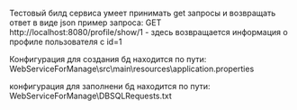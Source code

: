 Тестовый билд сервиса 
умеет принимать get запросы и возвращать ответ в виде json
пример запроса:
GET http://localhost:8080/profile/show/1  - здесь возвращается информация о профиле пользователя с id=1

Конфигурация для создания бд находится по пути:
WebServiceForManage\src\main\resources\application.properties

конфигурация для заполнени бд находится по пути:
WebServiceForManage\DBSQLRequests.txt
